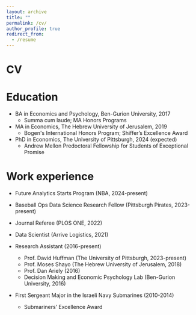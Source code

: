 ```yaml
---
layout: archive
title: ""
permalink: /cv/
author_profile: true
redirect_from:
  - /resume
---
```

# CV

Education
======
* BA in Economics and Psychology, Ben-Gurion University, 2017
  * Summa cum laude; MA Honors Programs
* MA in Economics, The Hebrew University of Jerusalem, 2019
  * Bogen's International Honors Program; Shiffer’s Excellence Award
* PhD in Economics, The University of Pittsburgh, 2024 (expected)
  * Andrew Mellon Predoctoral Fellowship for Students of Exceptional Promise

Work experience
======
* Future Analytics Starts Program (NBA, 2024-present)

* Baseball Ops Data Science Research Fellow (Pittsburgh Pirates, 2023-present)

* Journal Referee (PLOS ONE, 2022)
  
* Data Scientist (Arrive Logistics, 2021)
  
* Research Assistant (2016-present)
  * Prof. David Huffman (The University of Pittsburgh, 2023-present)
  * Prof. Moses Shayo (The Hebrew University of Jerusalem, 2018)
  * Prof. Dan Ariely (2016) 
  * Decision Making and Economic Psychology Lab (Ben-Gurion University, 2016)

* First Sergeant Major in the Israeli Navy Submarines (2010-2014)
  * Submariners’ Excellence Award

